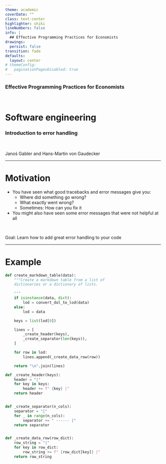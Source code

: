 ```yaml
---
theme: academic
coverDate: ""
class: text-center
highlighter: shiki
lineNumbers: false
info: |
  ## Effective Programming Practices for Economists
drawings:
  persist: false
transition: fade
defaults:
  layout: center
# themeConfig:
#   paginationPagesDisabled: true
---
```


### Effective Programming Practices for Economists

<br/>

# Software engineering

### Introduction to error handling

<br/>


Janoś Gabler and Hans-Martin von Gaudecker

---

# Motivation

- You have seen what good tracebacks and error messages give you:
  - Where did something go wrong?
  - What exactly went wrong?
  - Sometimes: How can you fix it
- You might also have seen some error messages that were not helpful at all

<br/>

Goal: Learn how to add great error handling to your code


---

# Example

<div class="flex gap-4">
<div>

```python
def create_markdown_table(data):
    """Create a markdown table from a list of
    dictionaries or a dictionary of lists.

    """
    if isinstance(data, dict):
        lod = convert_dol_to_lod(data)
    else:
        lod = data

    keys = list(lod[0])

    lines = [
        _create_header(keys),
        _create_separator(len(keys)),
    ]

    for row in lod:
        lines.append(_create_data_row(row))

    return "\n".join(lines)
```

</div>
<div>

```python
def _create_header(keys):
    header = "|"
    for key in keys:
        header += f" {key} |"
    return header


def _create_separator(n_cols):
    separator = "|"
    for _ in range(n_cols):
        separator += " ------ |"
    return separator


def _create_data_row(row_dict):
    row_string = "|"
    for key in row_dict:
        row_string += f" {row_dict[key]} |"
    return row_string
```


</div>
</div>
